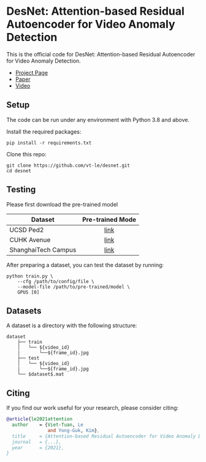 # DesNet: Attention-based Residual Autoencoder for Video Anomaly Detection

This is the official code for DesNet: Attention-based Residual Autoencoder for Video Anomaly Detection.

 * [Project Page](https://vt-le.github.io/desnet/)
 * [Paper](#)
 * [Video](https://youtu.be/ghwkkJioeBc)
 
 
## Setup
The code can be run under any environment with Python 3.8 and above.

Install the required packages:

    pip install -r requirements.txt
    
Clone this repo:

    git clone https://github.com/vt-le/desnet.git
    cd desnet

## Testing
Please first download the pre-trained model

Dataset          | Pre-trained Mode |
-----------------|:--------:
UCSD Ped2   | [link][1]
CUHK Avenue  | [link][2]
ShanghaiTech Campus        | [link][3]

[1]: #
[2]: #
[3]: #


After preparing a dataset, you can test the dataset by running:
    
    python train.py \
        --cfg /path/to/config/file \
        --model-file /path/to/pre-trained/model \
        GPUS [0]        
 
## Datasets
A dataset is a directory with the following structure:

    dataset
        ├── train
        │   └── ${video_id}
        |       └──${frame_id}.jpg
        ├── test
        │   └── ${video_id}
        |       └──${frame_id}.jpg
        └── $dataset$.mat

 
## Citing
If you find our work useful for your research, please consider citing:
```BibTeX
@article{le2021attention
  author    = {Viet-Tuan, Le 
               and Yong-Guk, Kim},
  title     = {Attention-based Residual Autoencoder for Video Anomaly Detection},
  journal   = {...},
  year      = {2021},
}
```
